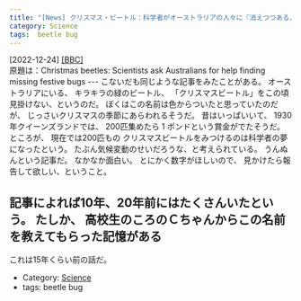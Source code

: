 ```yaml
---
title: "[News] クリスマス・ビートル：科学者がオーストラリアの人々に『消えつつある、あのクリスマスの虫をみつけてほしい』と援助を乞う ---あの虫、むかしは普通にいたと思う"
category: Science
tags:  beetle bug
---
```


[2022-12-24] [[BBC]](https://www.bbc.co.uk/news/world-australia-64041547.amp?utm_source=pocket_saves)  
 原題は：Christmas beetles:
Scientists ask Australians for help
finding missing festive bugs
--- こないだも同じような記事をみたことがある。
オーストラリアにいる、
キラキラの緑のビートル、
「クリスマスビートル」をこの頃見掛けない、というのだ。
ぼくはこの名前は色からついたと思っていたのだが、
じっさいクリスマスの季節にあらわれるそうだ。
昔はいっぱいいて、
1930年クイーンズランドでは、
200匹集めたら 1 ポンドという賞金がでたそうだ。
ところが、
現在では200匹もの
クリスマスビートルをみつけるのは科学者の夢になったという。
たぶん気候変動のせいだろうな、と考えられている。
うんぬんという記事だ。
なかなか面白い。
とにかく数字がほしいので、
見かけたら報告して欲しい、ということ。

 記事によれば10年、20年前にはたくさんいたという。
たしか、
高校生のころのＣちゃんからこの名前を教えてもらった記憶がある 
--- 
これは15年くらい前の話だ。

- Category: [Science](https://merapano.github.io/categories.html#Science)
- tags:  beetle bug


